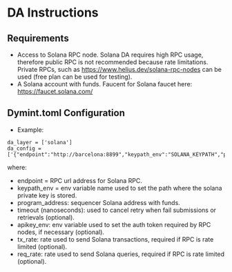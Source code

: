 # DA Instructions

## Requirements

- Access to Solana RPC node. Solana DA requires high RPC usage, therefore public RPC is not recommended because rate limitations. Private RPCs, such as <https://www.helius.dev/solana-rpc-nodes> can be used (free plan can be used for testing).
- A Solana account with funds. Faucent for Solana faucet here: <https://faucet.solana.com/>

## Dymint.toml Configuration

- Example:

```shell
da_layer = ['solana']
da_config = ['{"endpoint":"http://barcelona:8899","keypath_env":"SOLANA_KEYPATH","program_address":"5cfjxBnFMoqdbZXTMHaoXfQm7obMpYMnkT681sRd95Qo"}']
```

where:

- endpoint = RPC url address for Solana RPC. 
- keypath_env = env variable name used to set the path where the solana private key is stored. 
- program_address: sequencer Solana address with funds.
- timeout (nanoseconds): used to cancel retry when fail submissions or retrievals (optional).
- apikey_env: env variable used to set the auth token required by RPC nodes, if necessary (optional).
- tx_rate: rate used to send Solana transactions, required if RPC is rate limited (optional).
- req_rate: rate used to send Solana queries, required if RPC is rate limited (optional).
